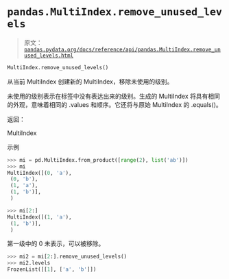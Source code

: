 # `pandas.MultiIndex.remove_unused_levels`

> 原文：[`pandas.pydata.org/docs/reference/api/pandas.MultiIndex.remove_unused_levels.html`](https://pandas.pydata.org/docs/reference/api/pandas.MultiIndex.remove_unused_levels.html)

```py
MultiIndex.remove_unused_levels()
```

从当前 MultiIndex 创建新的 MultiIndex，移除未使用的级别。

未使用的级别表示在标签中没有表达出来的级别。生成的 MultiIndex 将具有相同的外观，意味着相同的 .values 和顺序。它还将与原始 MultiIndex 的 .equals()。

返回：

MultiIndex

示例

```py
>>> mi = pd.MultiIndex.from_product([range(2), list('ab')])
>>> mi
MultiIndex([(0, 'a'),
 (0, 'b'),
 (1, 'a'),
 (1, 'b')],
 ) 
```

```py
>>> mi[2:]
MultiIndex([(1, 'a'),
 (1, 'b')],
 ) 
```

第一级中的 0 未表示，可以被移除。

```py
>>> mi2 = mi[2:].remove_unused_levels()
>>> mi2.levels
FrozenList([[1], ['a', 'b']]) 
```
